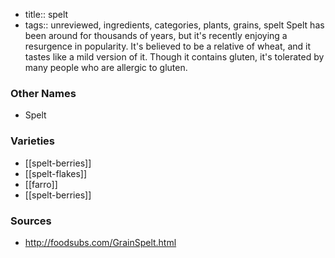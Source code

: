 - title:: spelt
- tags:: unreviewed, ingredients, categories, plants, grains, spelt
Spelt has been around for thousands of years, but it's recently enjoying a resurgence in popularity. It's believed to be a relative of wheat, and it tastes like a mild version of it. Though it contains gluten, it's tolerated by many people who are allergic to gluten.

### Other Names

* Spelt

### Varieties

* [[spelt-berries]]
* [[spelt-flakes]]
* [[farro]]
* [[spelt-berries]]

### Sources
* http://foodsubs.com/GrainSpelt.html

